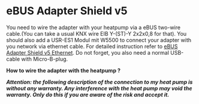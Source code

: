 # eBUS Adapter Shield v5

You need to wire the adapter with your heatpump via a eBUS two-wire cable.(You can take a usual KNX wire EIB Y-(ST)-Y 2x2x0,8 for that). 
You should also add a USR-ES1 Modul mit W5500 to connect your adapter with you network via ethernet cable.
For detailed instruction refer to [eBUS Adapter Shield v5 Ethernet](https://adapter.ebusd.eu/v5/#ethernet).
Do not forget, you also need a normal USB-cable with Micro-B-plug.

**How to wire the adapter with the heatpump ?**

***Attention: the following description of the connection to my heat pump is without any warranty. Any interference with the heat pump may void the warranty. Only do this if you are aware of the risk and accept it.***



